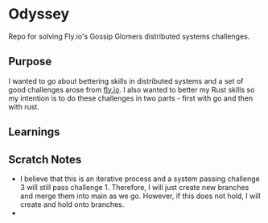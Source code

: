 # Odyssey
Repo for solving Fly.io's Gossip Glomers distributed systems challenges.

## Purpose
I wanted to go about bettering skills in distributed systems and a set of good challenges arose from [fly.io](https://fly.io/dist-sys/).
I also wanted to better my Rust skills so my intention is to do these challenges in two parts - first with go and then 
with rust.

## Learnings

## Scratch Notes
- I believe that this is an iterative process and a system passing challenge 3 will still pass challenge 1. Therefore, I will
just create new branches and merge them into main as we go. However, if this does not hold, I will create and hold onto branches.
- 